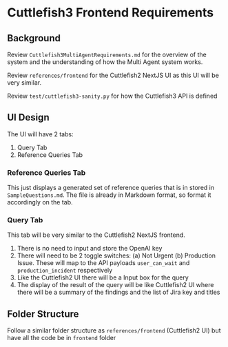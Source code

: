 # Cuttlefish3 Frontend Requirements

## Background

Review `Cuttlefish3MultiAgentRequirements.md` for the overview of the system and the understanding of how the Multi Agent system works. 

Review `references/frontend` for the Cuttlefish2 NextJS UI as this UI will be very similar.

Review `test/cuttlefish3-sanity.py` for how the Cuttlefish3 API is defined

## UI Design

The UI will have 2 tabs:

1. Query Tab
2. Reference Queries Tab

### Reference Queries Tab

This just displays a generated set of reference queries that is in stored in `SampleQuestions.md`. The file is already in Markdown format, so format it accordingly on the tab. 

### Query Tab

This tab will be very similar to the Cuttlefish2 NextJS frontend. 

1. There is no need to input and store the OpenAI key
2. There will need to be 2 toggle switches: (a) Not Urgent (b) Production Issue. These will map to the API payloads `user_can_wait` and `production_incident` respectively
3. Like the Cuttlefish2 UI there will be a Input box for the query
4. The display of the result of the query will be like Cuttlefish2 UI where there will be a summary of the findings and the list of Jira key and titles 

## Folder Structure

Follow a similar folder structure as `references/frontend` (Cuttlefish2 UI) but have all the code be in `frontend` folder   
